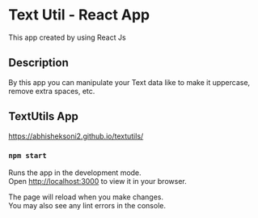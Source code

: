 # Text Util - React App

This app created by using React Js

## Description

By this app you can manipulate your Text data like to make it uppercase, remove extra spaces, etc.

## TextUtils App

https://abhisheksoni2.github.io/textutils/

### `npm start`

Runs the app in the development mode.\
Open [http://localhost:3000](http://localhost:3000) to view it in your browser.

The page will reload when you make changes.\
You may also see any lint errors in the console.

